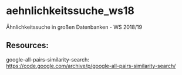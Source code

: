 # aehnlichkeitssuche_ws18
Ähnlichkeitssuche in großen Datenbanken - WS 2018/19

## Resources:
google-all-pairs-similarity-search: https://code.google.com/archive/p/google-all-pairs-similarity-search/
